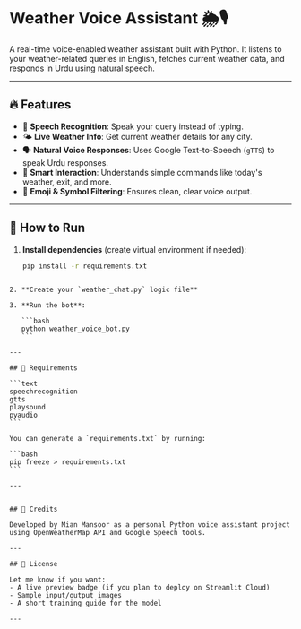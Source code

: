 # Weather Voice Assistant 🌦️🎙️

A real-time voice-enabled weather assistant built with Python. It listens to your weather-related queries in English, fetches current weather data, and responds in Urdu using natural speech.

---

## 🔥 Features

- 🎤 **Speech Recognition**: Speak your query instead of typing.
- 🌤️ **Live Weather Info**: Get current weather details for any city.
- 🗣️ **Natural Voice Responses**: Uses Google Text-to-Speech (`gTTS`) to speak Urdu responses.
- 🧠 **Smart Interaction**: Understands simple commands like today's weather, exit, and more.
- 🧼 **Emoji & Symbol Filtering**: Ensures clean, clear voice output.

---

## 🚀 How to Run

1. **Install dependencies** (create virtual environment if needed):

   ```bash
   pip install -r requirements.txt
````

2. **Create your `weather_chat.py` logic file**

3. **Run the bot**:

   ```bash
   python weather_voice_bot.py
   ```

---

## 🧩 Requirements

```text
speechrecognition
gtts
playsound
pyaudio
```

You can generate a `requirements.txt` by running:

```bash
pip freeze > requirements.txt
```

---


## 🧠 Credits

Developed by Mian Mansoor as a personal Python voice assistant project using OpenWeatherMap API and Google Speech tools.

---

## 📜 License

Let me know if you want:
- A live preview badge (if you plan to deploy on Streamlit Cloud)
- Sample input/output images
- A short training guide for the model

---
